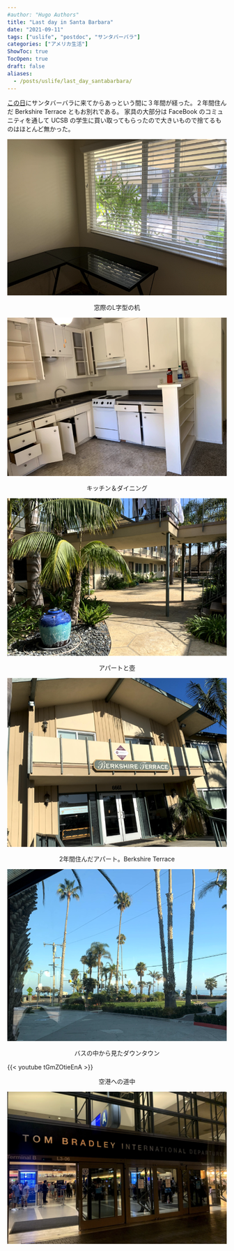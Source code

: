 ```yaml
---
#author: "Hugo Authors"
title: "Last day in Santa Barbara"
date: "2021-09-11"
tags: ["uslife", "postdoc", "サンタバーバラ"]
categories: ["アメリカ生活"]
ShowToc: true
TocOpen: true
draft: false
aliases:
  - /posts/uslife/last_day_santabarbara/
---
```


[この日](https://www.yusaito.com/blog/posts/us-life/first-day-in-santabarbara/)にサンタバーバラに来てからあっという間に３年間が経った。２年間住んだ Berkshire Terrace ともお別れである。
家具の大部分は FaceBook のコミュニティを通して UCSB の学生に買い取ってもらったので大きいもので捨てるものはほとんど無かった。

![](images/2022-02-08-20-11-04.png#center)

<p align = "center">
窓際のL字型の机
</p>

![](images/2022-02-08-20-11-49.png#center)

<p align = "center">
キッチン＆ダイニング
</p>

![](images/2022-02-08-20-10-16.png#center)

<p align = "center">
アパートと壺
</p>

![](images/2022-02-08-20-14-02.png#center)

<p align = "center">
2年間住んだアパート。Berkshire Terrace
</p>

![](images/2022-02-08-20-13-04.png#center)

<p align = "center">
バスの中から見たダウンタウン
</p>

{{< youtube tGmZOtieEnA >}}

<p align = "center">
空港への道中
</p>

![](images/2022-02-09-21-49-41.png#center)
